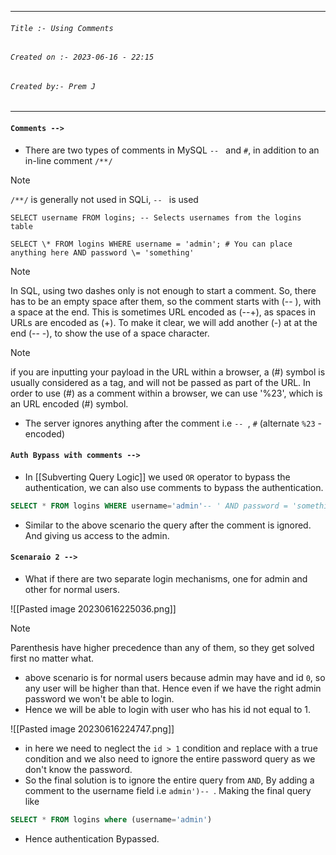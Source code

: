 
***
###### `Title :- Using Comments`
###### `Created on :- 2023-06-16 - 22:15`
###### `Created by:- Prem J`
***

#### `Comments -->`

- There are two types of comments in MySQL `-- ` and `#`, in addition to an in-line comment `/**/`

>[!Note]
>`/**/` is generally not used in SQLi, `-- ` is used

```shell-session
SELECT username FROM logins; -- Selects usernames from the logins table 

SELECT \* FROM logins WHERE username = 'admin'; # You can place anything here AND password \= 'something'
```

>[!Note]
>In SQL, using two dashes only is not enough to start a comment. So, there has to be an empty space after them, so the comment starts with (-- ), with a space at the end. This is sometimes URL encoded as (--+), as spaces in URLs are encoded as (+). To make it clear, we will add another (-) at at the end (-- -), to show the use of a space character.

>[!Note]
>if you are inputting your payload in the URL within a browser, a (#) symbol is usually considered as a tag, and will not be passed as part of the URL. In order to use (#) as a comment within a browser, we can use '%23', which is an URL encoded (#) symbol.

- The server ignores anything after the comment i.e `-- `, `#` (alternate `%23` - encoded)

#### `Auth Bypass with comments -->`

- In [[Subverting Query Logic]] we used `OR` operator to bypass the authentication, we can also use comments to bypass the authentication.

```sql
SELECT * FROM logins WHERE username='admin'-- ' AND password = 'something';
```

- Similar to the above scenario the query after the comment is ignored. And giving us access to the admin.

#### `Scenaraio 2 -->`

- What if there are two separate login mechanisms, one for admin and other for normal users.

![[Pasted image 20230616225036.png]]

>[!Note]
>Parenthesis have higher precedence than any of them, so they get solved first no matter what.

- above scenario is for normal users because admin may have and id `0`, so any user will be higher than that. Hence even if we have the right admin password we won't be able to login.
- Hence we will be able to login with user who has his id not equal to 1.

![[Pasted image 20230616224747.png]]

- in here we need to neglect the `id > 1` condition and replace with a true condition and we also need to ignore the entire password query as we don't know the password.
- So the final solution is to ignore the entire query from `AND`, By adding a comment to the username field i.e `admin')-- `. Making the final query like

```sql
SELECT * FROM logins where (username='admin')
```

- Hence authentication Bypassed.